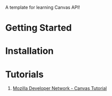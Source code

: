 A template for learning Canvas API!

# Getting Started

# Installation

# Tutorials
1. [Mozilla Developer Network - Canvas Tutorial](https://developer.mozilla.org/en-US/docs/Web/API/Canvas_API/Tutorial)